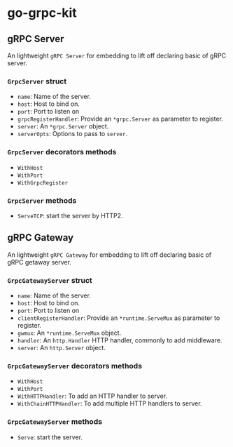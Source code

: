 # go-grpc-kit

## gRPC Server

An lightweight `gRPC Server` for embedding to lift off declaring basic of gRPC server.

### `GrpcServer` struct

- `name`: Name of the server.
- `host`: Host to bind on.
- `port`: Port to listen on
- `grpcRegisterHandler`: Provide an `*grpc.Server` as parameter to register.
- `server`: An `*grpc.Server` object.
- `serverOpts`: Options to pass to `server`.

### `GrpcServer` decorators methods

- `WithHost`
- `WithPort`
- `WithGrpcRegister`

### `GrpcServer` methods

- `ServeTCP`: start the server by HTTP2.

## gRPC Gateway

An lightweight `gRPC Gateway` for embedding to lift off declaring basic of gRPC getaway server.

### `GrpcGatewayServer` struct

- `name`: Name of the server.
- `host`: Host to bind on.
- `port`: Port to listen on
- `clientRegisterHandler`: Provide an `*runtime.ServeMux` as parameter to register.
- `gwmux`: An `*runtime.ServeMux` object.
- `handler`: An `http.Handler` HTTP handler, commonly to add middleware.
- `server`: An `http.Server` object.

### `GrpcGatewayServer` decorators methods

- `WithHost`
- `WithPort`
- `WithHTTPHandler`: To add an HTTP handler to server.
- `WithChainHTTPHandler`: To add multiple HTTP handlers to server.

### `GrpcGatewayServer` methods

- `Serve`: start the server.
